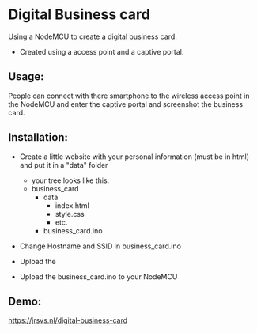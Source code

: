 # Digital Business card

Using a NodeMCU to create a digital business card.

- Created using a access point and a captive portal.

## Usage:
People can connect with there smartphone to the wireless access point in the NodeMCU and enter the captive portal and screenshot the business card.

## Installation:

- Create a little website with your personal information (must be in html) and put it in a "data" folder
  - your tree looks like this:
  - business_card
    - data
      - index.html
      - style.css
      - etc.
    - business_card.ino

- Change Hostname and SSID in business_card.ino

- Upload the

- Upload the business_card.ino to your NodeMCU

## Demo:

https://jrsvs.nl/digital-business-card
